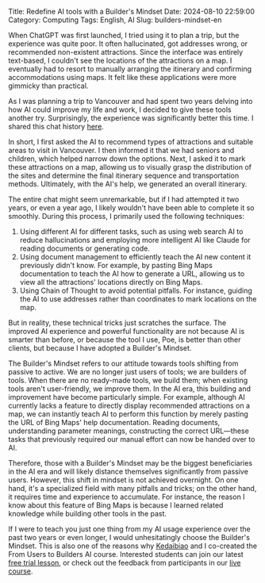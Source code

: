 Title: Redefine AI tools with a Builder's Mindset
Date: 2024-08-10 22:59:00
Category: Computing
Tags: English, AI
Slug: builders-mindset-en

When ChatGPT was first launched, I tried using it to plan a trip, but the experience was quite poor. It often hallucinated, got addresses wrong, or recommended non-existent attractions. Since the interface was entirely text-based, I couldn't see the locations of the attractions on a map. I eventually had to resort to manually arranging the itinerary and confirming accommodations using maps. It felt like these applications were more gimmicky than practical.

As I was planning a trip to Vancouver and had spent two years delving into how AI could improve my life and work, I decided to give these tools another try. Surprisingly, the experience was significantly better this time. I shared this chat history [here](https://poe.com/s/ujjVzzUJSMLPKlZ48O7w).

In short, I first asked the AI to recommend types of attractions and suitable areas to visit in Vancouver. I then informed it that we had seniors and children, which helped narrow down the options. Next, I asked it to mark these attractions on a map, allowing us to visually grasp the distribution of the sites and determine the final itinerary sequence and transportation methods. Ultimately, with the AI's help, we generated an overall itinerary.

The entire chat might seem unremarkable, but if I had attempted it two years, or even a year ago, I likely wouldn't have been able to complete it so smoothly. During this process, I primarily used the following techniques:

1. Using different AI for different tasks, such as using web search AI to reduce hallucinations and employing more intelligent AI like Claude for reading documents or generating code.
2. Using document management to efficiently teach the AI new content it previously didn't know. For example, by pasting Bing Maps documentation to teach the AI how to generate a URL, allowing us to view all the attractions' locations directly on Bing Maps.
3. Using Chain of Thought to avoid potential pitfalls. For instance, guiding the AI to use addresses rather than coordinates to mark locations on the map.

But in reality, these technical tricks just scratches the surface. The improved AI experience and powerful functionality are not because AI is smarter than before, or because the tool I use, Poe, is better than other clients, but because I have adopted a Builder's Mindset.

The Builder's Mindset refers to our attitude towards tools shifting from passive to active. We are no longer just users of tools; we are builders of tools. When there are no ready-made tools, we build them; when existing tools aren't user-friendly, we improve them. In the AI era, this building and improvement have become particularly simple. For example, although AI currently lacks a feature to directly display recommended attractions on a map, we can instantly teach AI to perform this function by merely pasting the URL of Bing Maps' help documentation. Reading documents, understanding parameter meanings, constructing the correct URL—these tasks that previously required our manual effort can now be handed over to AI.

Therefore, those with a Builder's Mindset may be the biggest beneficiaries in the AI era and will likely distance themselves significantly from passive users. However, this shift in mindset is not achieved overnight. On one hand, it's a specialized field with many pitfalls and tricks; on the other hand, it requires time and experience to accumulate. For instance, the reason I know about this feature of Bing Maps is because I learned related knowledge while building other tools in the past.

If I were to teach you just one thing from my AI usage experience over the past two years or even longer, I would unhesitatingly choose the Builder's Mindset. This is also one of the reasons why [Kedaibiao](http://www.superlinear.academy/) and I co-created the From Users to Builders AI course. Interested students can join our latest [free trial lesson](https://maven.com/p/36a1f5/level-up-team-productivity-with-personalized-ai-agents?utm_medium=ll_share_link&utm_source=instructor), or check out the feedback from participants in our [live course](https://maven.com/kedaibiao/genai/).